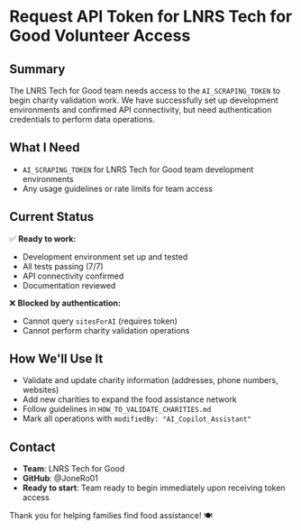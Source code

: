 # Request API Token for LNRS Tech for Good Volunteer Access

## Summary
The LNRS Tech for Good team needs access to the `AI_SCRAPING_TOKEN` to begin charity validation work. We have successfully set up development environments and confirmed API connectivity, but need authentication credentials to perform data operations.

## What I Need
- `AI_SCRAPING_TOKEN` for LNRS Tech for Good team development environments
- Any usage guidelines or rate limits for team access

## Current Status
✅ **Ready to work:**
- Development environment set up and tested
- All tests passing (7/7)
- API connectivity confirmed
- Documentation reviewed

❌ **Blocked by authentication:**
- Cannot query `sitesForAI` (requires token)
- Cannot perform charity validation operations

## How We'll Use It
- Validate and update charity information (addresses, phone numbers, websites)
- Add new charities to expand the food assistance network
- Follow guidelines in `HOW_TO_VALIDATE_CHARITIES.md`
- Mark all operations with `modifiedBy: "AI_Copilot_Assistant"`

## Contact
- **Team**: LNRS Tech for Good 
- **GitHub**: @JoneRo01
- **Ready to start**: Team ready to begin immediately upon receiving token access

Thank you for helping families find food assistance! 🍽️
